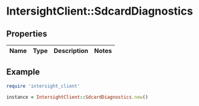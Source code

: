 # IntersightClient::SdcardDiagnostics

## Properties

| Name | Type | Description | Notes |
| ---- | ---- | ----------- | ----- |

## Example

```ruby
require 'intersight_client'

instance = IntersightClient::SdcardDiagnostics.new()
```

